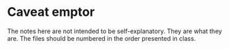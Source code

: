 # Caveat emptor

The notes here are not intended to be self-explanatory.  They are what they are.  The files should be numbered in the order presented in class.